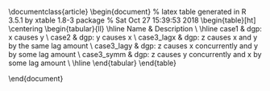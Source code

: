 \documentclass{article}
 \begin{document}
 % latex table generated in R 3.5.1 by xtable 1.8-3 package
% Sat Oct 27 15:39:53 2018
\begin{table}[ht]
\centering
\begin{tabular}{ll}
  \hline
Name & Description \\ 
  \hline
case1 & dgp: x causes y \\ 
  case2 & dgp: y causes x \\ 
  case3\_lagx & dgp: z causes x and y by the same lag amount \\ 
  case3\_lagy & dgp: z causes x concurrently and y by some lag amount \\ 
  case3\_symm & dgp: z causes y concurrently and x by some lag amount \\ 
   \hline
\end{tabular}
\end{table}
 
 \end{document}